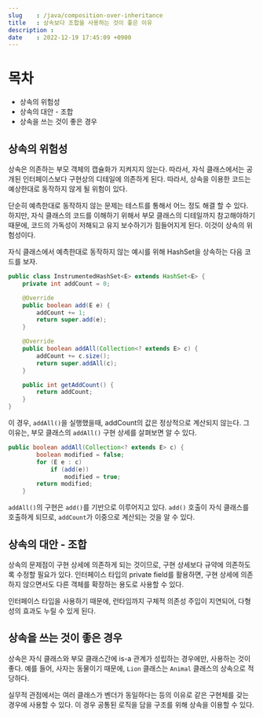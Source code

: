 ```yaml
---
slug    : /java/composition-over-inheritance
title   : 상속보다 조합을 사용하는 것이 좋은 이유
description : 
date    : 2022-12-19 17:45:09 +0900
---
```


# 목차
- 상속의 위험성
- 상속의 대안 - 조합
- 상속을 쓰는 것이 좋은 경우

## 상속의 위험성
상속은 의존하는 부모 객체의 캡슐화가 지켜지지 않는다. 따라서, 자식 클래스에서는 공개된 인터페이스보다 구현상의 디테일에 의존하게 된다. 따라서, 상속을 이용한 코드는 예상한대로 동작하지 않게 될 위험이 있다.

단순히 예측한대로 동작하지 않는 문제는 테스트를 통해서 어느 정도 해결 할 수 있다. 하지만, 자식 클래스의 코드를 이해하기 위해서 부모 클래스의 디테일까지 참고해야하기 때문에, 코드의 가독성이 저해되고 유지 보수하기가 힘들어지게 된다. 이것이 상속의 위험성이다. 

자식 클래스에서 예측한대로 동작하지 않는 예시를 위해 HashSet을 상속하는 다음 코드를 보자. 

```java
public class InstrumentedHashSet<E> extends HashSet<E> {
    private int addCount = 0;

    @Override
    public boolean add(E e) {
        addCount += 1;
        return super.add(e);
    }

    @Override
    public boolean addAll(Collection<? extends E> c) {
        addCount += c.size();
        return super.addAll(c);
    }

    public int getAddCount() {
        return addCount;
    }
}
```

이 경우, `addAll()`을 실행했을때, addCount의 값은 정상적으로 계산되지 않는다. 그 이유는, 부모 클래스의 `addAll()` 구현 상세를 살펴보면 알 수 있다. 

```java
public boolean addAll(Collection<? extends E> c) {
        boolean modified = false;
        for (E e : c)
            if (add(e))
                modified = true;
        return modified;
    }
```
`addAll()`의 구현은 `add()`를 기반으로 이루어지고 있다. `add()` 호출이 자식 클래스를 호출하게 되므로, `addCount`가 이중으로 계산되는 것을 알 수 있다. 

## 상속의 대안 - 조합
상속의 문제점이 구현 상세에 의존하게 되는 것이므로, 구현 상세보다 규약에 의존하도록 수정할 필요가 있다. 인터페이스 타입의 private field를 활용하면, 구현 상세에 의존하지 않으면서도 다른 객체를 확장하는 용도로 사용할 수 있다. 

인터페이스 타입을 사용하기 때문에, 런타임까지 구체적 의존성 주입이 지연되어, 다형성의 효과도 누릴 수 있게 된다. 

## 상속을 쓰는 것이 좋은 경우
상속은 자식 클래스와 부모 클래스간에 is-a 관계가 성립하는 경우에만, 사용하는 것이 좋다. 예를 들어, 사자는 동물이기 때문에, `Lion` 클래스는 `Animal` 클래스의 상속으로 적당하다.

실무적 관점에서는 여러 클래스가 벤더가 동일하다는 등의 이유로 같은 구현체를 갖는 경우에 사용할 수 있다. 이 경우 공통된 로직을 담을 구조를 위해 상속을 이용할 수 있다. 
